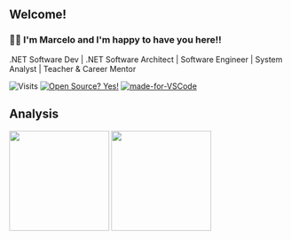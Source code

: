 ## Welcome!
### 👋😄 I'm Marcelo and I'm happy to have you here!!

.NET Software Dev | .NET Software Architect | Software Engineer | System Analyst | Teacher & Career Mentor

![Visits](https://visitor-badge.glitch.me/badge?page_id=MarceloNascimento)
[![Open Source? Yes!](https://badgen.net/badge/Open%20Source%20%3F/Yes%21/blue?icon=github)](https://github.com/MarceloNascimento/badges/)
[![made-for-VSCode](https://img.shields.io/badge/Made%20for-VSCode-1f425f.svg)](https://code.visualstudio.com/)
## Analysis
<div>
  <img height="180em" src="https://github-readme-stats.vercel.app/api/top-langs/?username=MarceloNascimento&layout=compact&langs_count=6&theme=github_dark"/>
  <img height="180em" src="https://github-readme-stats.vercel.app/api?username=MarceloNascimento&show_icons=true&theme=github_dark&include_all_commits=true&count_private=true"/>  
</div>

<!--
**MarceloNascimento/MarceloNascimento** is a ✨ _special_ ✨ repository because its `README.md` (this file) appears on your GitHub profile.

Here are some ideas to get you started:

- 🔭 I’m currently working on ...
- 🌱 I’m currently learning ...
- 👯 I’m looking to collaborate on ...
- 🤔 I’m looking for help with ...
- 💬 Ask me about ...
- 📫 How to reach me: ...
- 😄 Pronouns: ...,
- ⚡ Fun fact: ...
-->
